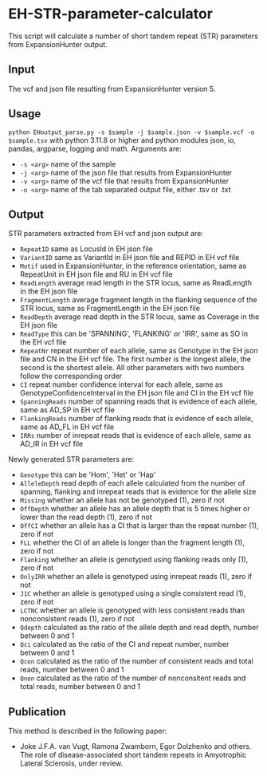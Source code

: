 # EH-STR-parameter-calculator

This script will calculate a number of short tandem repeat (STR) parameters from ExpansionHunter output.

## Input

The vcf and json file resulting from ExpansionHunter version 5. 

## Usage

`python EHoutput_parse.py -s $sample -j $sample.json -v $sample.vcf -o $sample.tsv`
with python 3.11.8 or higher and python modules json, io, pandas, argparse, logging and math.
Arguments are:
- `-s <arg>` name of the sample
- `-j <arg>` name of the json file that results from ExpansionHunter
- `-v <arg>` name of the vcf file that results from ExpansionHunter
- `-o <arg>` name of the tab separated output file, either .tsv or .txt

## Output

STR parameters extracted from EH vcf and json output are:
- `RepeatID` same as LocusId in EH json file
- `VariantID` same as VariantId in EH json file and REPID in EH vcf file
- `Motif` used in ExpansionHunter, in the reference orientation, same as RepeatUnit in EH json file and RU in EH vcf file
- `ReadLength` average read length in the STR locus, same as ReadLength in the EH json file
- `FragmentLength` average fragment length in the flanking sequence of the STR locus, same as FragmentLength in the EH json file
- `ReadDepth` average read depth in the STR locus, same as Coverage in the EH json file
- `ReadType` this can be 'SPANNING', 'FLANKING' or 'IRR', same as SO in the EH vcf file
- `RepeatNr` repeat number of each allele, same as Genotype in the EH json file and CN in the EH vcf file. The first number is the longest allele, the second is the shortest allele. All other parameters with two numbers follow the corresponding order
- `CI` repeat number confidence interval for each allele, same as GenotypeConfidenceInterval in the EH json file and CI in the EH vcf file
- `SpanningReads` number of spanning reads that is evidence of each allele, same as AD_SP in EH vcf file
- `FlankingReads` number of flanking reads that is evidence of each allele, same as AD_FL in EH vcf file
- `IRRs` number of inrepeat reads that is evidence of each allele, same as AD_IR in EH vcf file

Newly generated STR parameters are:
- `Genotype` this can be 'Hom', 'Het' or 'Hap'
- `AlleleDepth` read depth of each allele calculated from the number of spanning, flanking and inrepeat reads that is evidence for the allele size
- `Missing` whether an allele has not be genotyped (1), zero if not
- `OffDepth` whether an allele has an allele depth that is 5 times higher or lower than the read depth (1), zero if not
- `OffCI` whether an allele has a CI that is larger than the repeat number (1), zero if not
- `FLL` whether the CI of an allele is longer than the fragment length (1), zero if not
- `Flanking` whether an allele is genotyped using flanking reads only (1), zero if not
- `OnlyIRR` whether an allele is genotyped using inrepeat reads (1), zero if not
- `J1C` whether an allele is genotyped using a single consistent read (1), zero if not
- `LCTNC` whether an allele is genotyped with less consistent reads than nonconsistent reads (1), zero if not
- `Qdepth` calculated as the ratio of the allele depth and read depth, number between 0 and 1
- `Qci` calculated as the ratio of the CI and repeat number, number between 0 and 1
- `Qcon` calculated as the ratio of the number of consistent reads and total reads, number between 0 and 1
- `Qnon` calculated as the ratio of the number of nonconsitent reads and total reads, number between 0 and 1

## Publication

This method is described in the following paper:
- Joke J.F.A. van Vugt, Ramona Zwamborn, Egor Dolzhenko and others. The role of disease-associated short tandem repeats in Amyotrophic Lateral Sclerosis, under review.
